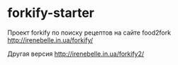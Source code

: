 # forkify-starter
Проект forkify по поиску рецептов на сайте food2fork
http://irenebelle.in.ua/forkify/

Другая версия http://irenebelle.in.ua/forkify2/ 
